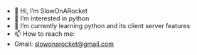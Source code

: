 - 👋 Hi, I’m SlowOnARocket
- 👀 I’m interested in python
- 🌱 I’m currently learning python and its client server features
- 📫 How to reach me:
- Gmail: slowonarocket@gmail.com

<!---
oxiox24/oxiox24 is a ✨ special ✨ repository because its `README.md` (this file) appears on your GitHub profile.
You can click the Preview link to take a look at your changes.
--->
